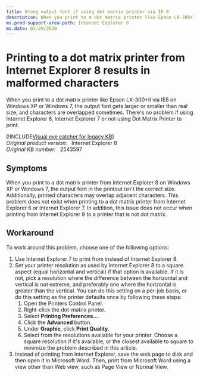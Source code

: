```yaml
---
title: Wrong output font if using dot matrix printer via IE 8
description: When you print to a dot matrix printer like Epson LX-300+II via IE8 on Windows XP or Windows 7, the output font gets larger or smaller than real size, and characters are overlapped sometimes. There's no problem if using IE6/7 or not using Dot Matrix Printer to print.
ms.prod-support-area-path: Internet Explorer 8
ms.date: 02/29/2020
---
```

# Printing to a dot matrix printer from Internet Explorer 8 results in malformed characters

When you print to a dot matrix printer like Epson LX-300+II via IE8 on Windows XP or Windows 7, the output font gets larger or smaller than real size, and characters are overlapped sometimes. There's no problem if using Internet Explorer 6, Internet Explorer 7 or not using Dot Matrix Printer to print.

[!INCLUDE[Visual eye catcher for legacy KB](../includes/kb-letters-blue.md)]  
_Original product version:_ &nbsp; Internet Explorer 8  
_Original KB number:_ &nbsp; 2543597

## Symptoms

When you print to a dot matrix printer from Internet Explorer 8 on Windows XP or Windows 7, the output font in the printout isn't the correct size. Additionally, printed characters may overlap adjacent characters. This problem does not exist when printing to a dot matrix printer from Internet Explorer 6 or Internet Explorer 7. In addition, this issue does not occur when printing from Internet Explorer 8 to a printer that is not dot matrix.

## Workaround

To work around this problem, choose one of the following options:  

1. Use Internet Explorer 7 to print from instead of Internet Explorer 8.
2. Set your printer resolution as used by Internet Explorer 8 to a square aspect (equal horizontal and vertical) if that option is available. If it is not, pick a resolution where the difference between the horizontal and vertical is not extreme, and preferably one where the horizontal is greater than the vertical. You can do this setting on a per-job basis, or do this setting as the printer defaults once by following these steps:
   1. Open the Printers Control Panel.
   2. Right-click the dot-matrix printer.
   3. Select **Printing Preferences...**.
   4. Click the **Advanced** button.
   5. Under **Graphic**, click **Print Quality**.
   6. Select from the resolutions available for your printer. Choose a square resolution if it's available, or the closest available to square to minimize the problem described in this article.
3. Instead of printing from Internet Explorer, save the web page to disk and then open it in Microsoft Word. Then, print from Microsoft Word using a view other than Web view, such as Page View or Normal View.
